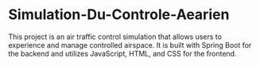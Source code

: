 # Simulation-Du-Controle-Aearien
This project is an air traffic control simulation that allows users to experience and manage controlled airspace. It is built with Spring Boot for the backend and utilizes JavaScript, HTML, and CSS for the frontend.
